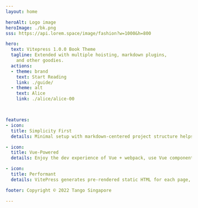 ```yaml
---
layout: home

heroAlt: Logo image
heroImage: ./bk.png
sss: https://api.lorem.space/image/fashion?w=1000&h=800

hero:
  text: Vitepress 1.0.0 Book Theme
  tagline: Extended with multiple hoisting, markdown plugins,
    and other goodies.
  actions:
  - theme: brand
    text: Start Reading
    link: ./guide/
  - theme: alt
    text: Alice
    link: ./alice/alice-00



features:
- icon:
  title: Simplicity First
  details: Minimal setup with markdown-centered project structure helps you focus on writing.

- icon:
  title: Vue-Powered
  details: Enjoy the dev experience of Vue + webpack, use Vue components in markdown, and develop custom themes with Vue.

- icon:
  title: Performant
  details: VitePress generates pre-rendered static HTML for each page, and runs as an SPA once a page is loaded.

footer: Copyright © 2022 Tango Singapore

---
```



